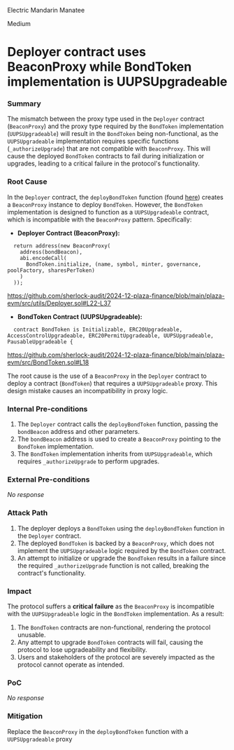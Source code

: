 Electric Mandarin Manatee

Medium

# Deployer contract uses BeaconProxy while BondToken implementation is UUPSUpgradeable

### Summary


The mismatch between the proxy type used in the `Deployer` contract (`BeaconProxy`) and the proxy type required by the `BondToken` implementation (`UUPSUpgradeable`) will result in the `BondToken` being non-functional, as the `UUPSUpgradeable` implementation requires specific functions (`_authorizeUpgrade`) that are not compatible with `BeaconProxy`. This will cause the deployed `BondToken` contracts to fail during initialization or upgrades, leading to a critical failure in the protocol's functionality.


### Root Cause

In the `Deployer` contract, the `deployBondToken` function (found [here](#code-snippet)) creates a `BeaconProxy` instance to deploy `BondToken`. However, the `BondToken` implementation is designed to function as a `UUPSUpgradeable` contract, which is incompatible with the `BeaconProxy` pattern. Specifically:

- **Deployer Contract (BeaconProxy):**
```solidity
  return address(new BeaconProxy(
    address(bondBeacon),
    abi.encodeCall(
      BondToken.initialize, (name, symbol, minter, governance, poolFactory, sharesPerToken)
    )
  ));
```
https://github.com/sherlock-audit/2024-12-plaza-finance/blob/main/plaza-evm/src/utils/Deployer.sol#L22-L37

- **BondToken Contract (UUPSUpgradeable):**
```solidity
  contract BondToken is Initializable, ERC20Upgradeable, AccessControlUpgradeable, ERC20PermitUpgradeable, UUPSUpgradeable, PausableUpgradeable {  
```
https://github.com/sherlock-audit/2024-12-plaza-finance/blob/main/plaza-evm/src/BondToken.sol#L18


The root cause is the use of a `BeaconProxy` in the `Deployer` contract to deploy a contract (`BondToken`) that requires a `UUPSUpgradeable` proxy. This design mistake causes an incompatibility in proxy logic.


### Internal Pre-conditions


1. The `Deployer` contract calls the `deployBondToken` function, passing the `bondBeacon` address and other parameters.
2. The `bondBeacon` address is used to create a `BeaconProxy` pointing to the `BondToken` implementation.
3. The `BondToken` implementation inherits from `UUPSUpgradeable`, which requires `_authorizeUpgrade` to perform upgrades.

### External Pre-conditions

_No response_

### Attack Path

1. The deployer deploys a `BondToken` using the `deployBondToken` function in the `Deployer` contract.
2. The deployed `BondToken` is backed by a `BeaconProxy`, which does not implement the `UUPSUpgradeable` logic required by the `BondToken` contract.
3. An attempt to initialize or upgrade the `BondToken` results in a failure since the required `_authorizeUpgrade` function is not called, breaking the contract's functionality.


### Impact

The protocol suffers a **critical failure** as the `BeaconProxy` is incompatible with the `UUPSUpgradeable` logic in the `BondToken` implementation. As a result:

1. The `BondToken` contracts are non-functional, rendering the protocol unusable.
2. Any attempt to upgrade `BondToken` contracts will fail, causing the protocol to lose upgradeability and flexibility.
3. Users and stakeholders of the protocol are severely impacted as the protocol cannot operate as intended.


### PoC

_No response_

### Mitigation

Replace the `BeaconProxy` in the `deployBondToken` function with a `UUPSUpgradeable` proxy